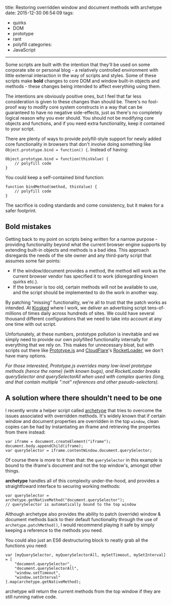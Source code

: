 title: Restoring overridden window and document methods with archetype
date: 2015-12-30 06:54:09
tags:
  - quirks
  - DOM
  - prototype
  - rant
  - polyfill
categories:
  - JavaScript
---
Some scripts are built with the intention that they'll be used on some corporate site or personal blog - a relatively controlled environment with little external interaction in the way of scripts and styles. Some of these scripts make **bold** changes to core DOM and window built-in objects and methods - these changes being intended to affect everything using them.

The intentions are obviously positive ones, but I feel that far less consideration is given to these changes than should be. There's no fool-proof way to modify core system constructs in a way that can be guaranteed to have no negative side-effects, just as there's no completely logical reason why you ever should. You should not be modifying core objects and functions, and if you need extra functionality, keep it contained to your script.

There are plenty of ways to provide polyfill-style support for newly added core functionality in browsers that don't involve doing something like `Object.prototype.bind = function() {`. Instead of having:

```
Object.prototype.bind = function(thisValue) {
	// polyfill code
}
```

You could keep a self-contained bind function:

```
function bindMethod(method, thisValue) {
	// polyfill code
}
```

The sacrifice is coding standards and come consistency, but it makes for a safer footprint.

## Bold mistakes

Getting back to my point on scripts being written for a narrow purpose - providing functionality beyond what the current browser engine supports by extending built-in objects and methods is a bad idea. This approach disregards the needs of the site owner and any third-party script that assumes some fair points:

 * If the window/document provides a method, the method will work as the current browser vendor has specified it to work (disregarding known quirks etc.).
 * If the browser is too old, certain methods will not be available to use, and the script should be implemented to do the work in another way.

By patching "missing" functionality, we're all to trust that the patch works as intended. At [Kiosked](http://kiosked.com) where I work, we deliver an advertising script tens-of-millions of times daily across hundreds of sites. We could have several thousand different configurations that we need to take into account at any one time with out script.

Unfortunately, at these numbers, prototype pollution is inevitable and we simply need to provide our own polyfilled functionality internally for everything that we rely on. This makes for unnecessary bloat, but with scripts out there like [Prototype.js](http://prototypejs.org/) and [CloudFlare](https://www.cloudflare.com/)'s [RocketLoader](https://support.cloudflare.com/hc/en-us/articles/200168056-What-does-Rocket-Loader-do), we don't have many options.

_For those interested, Prototype.js overrides many low-level prototype methods (hence the name) (with known bugs), and RocketLoader breaks querySelector and querySelectorAll when used with complex queries (long, and that contain multiple ":not" references and other pseudo-selectors)._

## A solution where there shouldn't need to be one

I recently wrote a helper script called [archetype](https://github.com/perry-mitchell/archetype) that tries to overcome the issues associated with overridden methods. It's widely known that if certain window and document properties are overridden in the top `window`, clean copies can be had by instantiating an iframe and retrieving the properties from there instead:

```
var iframe = document.createElement("iframe");
document.body.appendChild(iframe);
var querySelector = iframe.contentWindow.document.querySelector;
```

Of course there is more to it than that: the `querySelector` in this example is bound to the iframe's document and not the top window's, amongst other things.

**archetype** handles all of this complexity under-the-hood, and provides a straightfoward interface to securing working methods:

```
var querySelector = archetype.getNativeMethod("document.querySelector");
// querySelector is automatically bound to the top window
```

Although archetype also provides the ability to patch (override) window & document methods back to their default functionality through the use of `archetype.patchMethod()`, I would recommend playing it safe by simply keeping a reference to the methods you need.

You could also just an ES6 destructuring block to neatly grab all the functions you need:

```
var [myQuerySelector, myQuerySelectorAll, mySetTimeout, mySetInterval] = [
	"document.querySelector",
	"document.querySelectorAll",
	"window.setTimeout",
	"window.setInterval"
].map(archetype.getNativeMethod);
```

archetype will return the current methods from the top window if they are still running native code.

